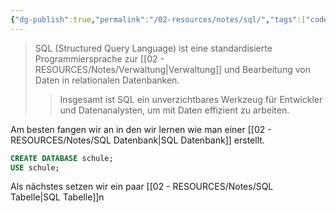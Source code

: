 ```yaml
---
{"dg-publish":true,"permalink":"/02-resources/notes/sql/","tags":["code/SQL"],"updated":"2024-10-09T15:30:16.126+02:00"}
---
```


>SQL (Structured Query Language) ist eine standardisierte Programmiersprache zur [[02 - RESOURCES/Notes/Verwaltung\|Verwaltung]] und Bearbeitung von Daten in relationalen Datenbanken.
>>Insgesamt ist SQL ein unverzichtbares Werkzeug für Entwickler und Datenanalysten, um mit Daten effizient zu arbeiten.

Am besten fangen wir an in den wir lernen wie man einer [[02 - RESOURCES/Notes/SQL Datenbank\|SQL Datenbank]] erstellt.
```sql
CREATE DATABASE schule;
USE schule;
```
<style> .container {font-family: sans-serif; text-align: center;} .button-wrapper button {z-index: 1;height: 40px; width: 100px; margin: 10px;padding: 5px;} .excalidraw .App-menu_top .buttonList { display: flex;} .excalidraw-wrapper { height: 800px; margin: 50px; position: relative;} :root[dir="ltr"] .excalidraw .layer-ui__wrapper .zen-mode-transition.App-menu_bottom--transition-left {transform: none;} </style><script src="https://cdn.jsdelivr.net/npm/react@17/umd/react.production.min.js"></script><script src="https://cdn.jsdelivr.net/npm/react-dom@17/umd/react-dom.production.min.js"></script><script type="text/javascript" src="https://cdn.jsdelivr.net/npm/@excalidraw/excalidraw@0/dist/excalidraw.production.min.js"></script><div id="SQL_2024-10-09_1517.33.excalidraw.md1"></div><script>(function(){const InitialData={"type":"excalidraw","version":2,"source":"https://github.com/zsviczian/obsidian-excalidraw-plugin/releases/tag/2.3.0","elements":[{"type":"ellipse","version":325,"versionNonce":1740327332,"index":"a2","isDeleted":false,"id":"IjvRKumaDsFuPGvtc5jp7","fillStyle":"solid","strokeWidth":2,"strokeStyle":"solid","roughness":1,"opacity":100,"angle":0,"x":182.82710731033245,"y":-642.2413111657164,"strokeColor":"#1e1e1e","backgroundColor":"transparent","width":123.87649400618038,"height":104.66891454936439,"seed":2130821532,"groupIds":[],"frameId":null,"roundness":{"type":2},"boundElements":[],"updated":1728480476212,"link":null,"locked":false},{"type":"line","version":368,"versionNonce":2075300508,"index":"a4","isDeleted":false,"id":"LfVf23JmekxVZW1xO4SS2","fillStyle":"solid","strokeWidth":2,"strokeStyle":"solid","roughness":1,"opacity":100,"angle":0,"x":182.37167902354503,"y":-603.529906788785,"strokeColor":"#1e1e1e","backgroundColor":"transparent","width":1.3662848603622837,"height":128.43077687405463,"seed":1509919396,"groupIds":[],"frameId":null,"roundness":{"type":2},"boundElements":[],"updated":1728480476212,"link":null,"locked":false,"startBinding":null,"endBinding":null,"lastCommittedPoint":null,"startArrowhead":null,"endArrowhead":null,"points":[[0,0],[-1.3662848603622837,128.43077687405463]]},{"type":"line","version":421,"versionNonce":1013609764,"index":"a5","isDeleted":false,"id":"cbUZxU-Bl-m2wgTHXjru1","fillStyle":"solid","strokeWidth":2,"strokeStyle":"solid","roughness":1,"opacity":100,"angle":0,"x":306.12879950918455,"y":-602.5919962741839,"strokeColor":"#1e1e1e","backgroundColor":"transparent","width":1.3662848603622837,"height":128.43077687405463,"seed":390657700,"groupIds":[],"frameId":null,"roundness":{"type":2},"boundElements":[],"updated":1728480476212,"link":null,"locked":false,"startBinding":null,"endBinding":null,"lastCommittedPoint":null,"startArrowhead":null,"endArrowhead":null,"points":[[0,0],[-1.3662848603622837,128.43077687405463]]},{"type":"line","version":499,"versionNonce":1836965660,"index":"a8","isDeleted":false,"id":"ecsuAy7q1GH7WhdQMJxcq","fillStyle":"solid","strokeWidth":2,"strokeStyle":"solid","roughness":1,"opacity":100,"angle":0,"x":183.51361520689693,"y":-559.7485825175754,"strokeColor":"#1e1e1e","backgroundColor":"transparent","width":123.42106571939293,"height":26.414840633670813,"seed":1435370020,"groupIds":[],"frameId":null,"roundness":{"type":2},"boundElements":[],"updated":1728480476212,"link":null,"locked":false,"startBinding":null,"endBinding":null,"lastCommittedPoint":null,"startArrowhead":null,"endArrowhead":null,"points":[[0,0],[65.12624501060218,26.414840633670813],[123.42106571939293,2.277141433937139]]},{"type":"line","version":480,"versionNonce":422064292,"index":"a9","isDeleted":false,"id":"4vp9bb8_x3QYpw8xgXeSb","fillStyle":"solid","strokeWidth":2,"strokeStyle":"solid","roughness":1,"opacity":100,"angle":0,"x":182.60275863332197,"y":-535.1554550310543,"strokeColor":"#1e1e1e","backgroundColor":"transparent","width":123.42106571939293,"height":26.414840633670813,"seed":1239505692,"groupIds":[],"frameId":null,"roundness":{"type":2},"boundElements":[],"updated":1728480476212,"link":null,"locked":false,"startBinding":null,"endBinding":null,"lastCommittedPoint":null,"startArrowhead":null,"endArrowhead":null,"points":[[0,0],[65.12624501060218,26.414840633670813],[123.42106571939293,2.277141433937139]]},{"type":"line","version":494,"versionNonce":288070556,"index":"aA","isDeleted":false,"id":"Vh3SHIuojPNYijo7crqYc","fillStyle":"solid","strokeWidth":2,"strokeStyle":"solid","roughness":1,"opacity":100,"angle":0,"x":182.60275863332197,"y":-504.64175981629666,"strokeColor":"#1e1e1e","backgroundColor":"transparent","width":123.42106571939293,"height":26.414840633670813,"seed":205103900,"groupIds":[],"frameId":null,"roundness":{"type":2},"boundElements":[],"updated":1728480476212,"link":null,"locked":false,"startBinding":null,"endBinding":null,"lastCommittedPoint":null,"startArrowhead":null,"endArrowhead":null,"points":[[0,0],[65.12624501060218,26.414840633670813],[123.42106571939293,2.277141433937139]]},{"type":"line","version":519,"versionNonce":497187876,"index":"aE","isDeleted":false,"id":"PTyiPOV0adIQuLg2Y3QVw","fillStyle":"solid","strokeWidth":2,"strokeStyle":"solid","roughness":1,"opacity":100,"angle":0,"x":181.53951450014284,"y":-476.50983640212354,"strokeColor":"#1e1e1e","backgroundColor":"transparent","width":123.42106571939293,"height":26.414840633670813,"seed":1782664732,"groupIds":[],"frameId":null,"roundness":{"type":2},"boundElements":[],"updated":1728480476212,"link":null,"locked":false,"startBinding":null,"endBinding":null,"lastCommittedPoint":null,"startArrowhead":null,"endArrowhead":null,"points":[[0,0],[65.12624501060218,26.414840633670813],[123.42106571939293,2.277141433937139]]},{"type":"text","version":343,"versionNonce":1626195996,"index":"aF","isDeleted":false,"id":"1JL5BWcW","fillStyle":"solid","strokeWidth":2,"strokeStyle":"solid","roughness":1,"opacity":100,"angle":0,"x":193.8499700166119,"y":-684.3140595629245,"strokeColor":"#1e1e1e","backgroundColor":"transparent","width":97.06228407764708,"height":22.771414339371393,"seed":1979160860,"groupIds":[],"frameId":null,"roundness":null,"boundElements":[],"updated":1728480476212,"link":null,"locked":false,"fontSize":18.217131471497115,"fontFamily":5,"text":"Datenbank","rawText":"Datenbank","textAlign":"left","verticalAlign":"top","containerId":null,"originalText":"Datenbank","autoResize":true,"lineHeight":1.25},{"id":"SpHY2rSB","type":"text","x":219.93420610693556,"y":-603.0162368556959,"width":61.31996154785156,"height":25,"angle":0,"strokeColor":"#1e1e1e","backgroundColor":"transparent","fillStyle":"solid","strokeWidth":2,"strokeStyle":"solid","roughness":1,"opacity":100,"groupIds":[],"frameId":null,"index":"aG","roundness":null,"seed":14871964,"version":59,"versionNonce":1902710948,"isDeleted":false,"boundElements":null,"updated":1728480484780,"link":null,"locked":false,"text":"Schule","rawText":"Schule","fontSize":20,"fontFamily":5,"textAlign":"left","verticalAlign":"top","containerId":null,"originalText":"Schule","autoResize":true,"lineHeight":1.25},{"id":"YaDF3DdP","type":"text","x":-55.777682621861274,"y":-205.7843113902566,"width":8,"height":25,"angle":0,"strokeColor":"#1e1e1e","backgroundColor":"transparent","fillStyle":"solid","strokeWidth":2,"strokeStyle":"solid","roughness":1,"opacity":100,"groupIds":[],"frameId":null,"index":"a2V","roundness":null,"seed":1168079780,"version":5,"versionNonce":1436512420,"isDeleted":true,"boundElements":null,"updated":1728480459025,"link":null,"locked":false,"text":"","rawText":"","fontSize":20,"fontFamily":5,"textAlign":"center","verticalAlign":"middle","containerId":"IjvRKumaDsFuPGvtc5jp7","originalText":"","autoResize":true,"lineHeight":1.25},{"id":"mur5VPbp","type":"text","x":-55.777682621861274,"y":-205.7843113902566,"width":8,"height":25,"angle":0,"strokeColor":"#1e1e1e","backgroundColor":"transparent","fillStyle":"solid","strokeWidth":2,"strokeStyle":"solid","roughness":1,"opacity":100,"groupIds":[],"frameId":null,"index":"a3","roundness":null,"seed":1529942940,"version":5,"versionNonce":1509194524,"isDeleted":true,"boundElements":null,"updated":1728480452789,"link":null,"locked":false,"text":"","rawText":"","fontSize":20,"fontFamily":5,"textAlign":"center","verticalAlign":"middle","containerId":"IjvRKumaDsFuPGvtc5jp7","originalText":"","autoResize":true,"lineHeight":1.25}],"appState":{"theme":"dark","viewBackgroundColor":"#ffffff","currentItemStrokeColor":"#1e1e1e","currentItemBackgroundColor":"transparent","currentItemFillStyle":"solid","currentItemStrokeWidth":2,"currentItemStrokeStyle":"solid","currentItemRoughness":1,"currentItemOpacity":100,"currentItemFontFamily":5,"currentItemFontSize":20,"currentItemTextAlign":"left","currentItemStartArrowhead":null,"currentItemEndArrowhead":"arrow","scrollX":1000.2781548400692,"scrollY":1174.5496891261469,"zoom":{"value":1.02728020147834},"currentItemRoundness":"round","gridSize":null,"gridColor":{"Bold":"#C9C9C9","Regular":"#EDEDED"},"currentStrokeOptions":null,"previousGridSize":null,"frameRendering":{"enabled":true,"clip":true,"name":true,"outline":true},"objectsSnapModeEnabled":false},"files":{}};InitialData.scrollToContent=true;App=()=>{const e=React.useRef(null),t=React.useRef(null),[n,i]=React.useState({width:void 0,height:void 0});return React.useEffect(()=>{i({width:t.current.getBoundingClientRect().width,height:t.current.getBoundingClientRect().height});const e=()=>{i({width:t.current.getBoundingClientRect().width,height:t.current.getBoundingClientRect().height})};return window.addEventListener("resize",e),()=>window.removeEventListener("resize",e)},[t]),React.createElement(React.Fragment,null,React.createElement("div",{className:"excalidraw-wrapper",ref:t},React.createElement(ExcalidrawLib.Excalidraw,{ref:e,width:n.width,height:n.height,initialData:InitialData,viewModeEnabled:!0,zenModeEnabled:!0,gridModeEnabled:!1})))},excalidrawWrapper=document.getElementById("SQL_2024-10-09_1517.33.excalidraw.md1");ReactDOM.render(React.createElement(App),excalidrawWrapper);})();</script>

Als nächstes setzen wir ein paar [[02 - RESOURCES/Notes/SQL Tabelle\|SQL Tabelle]]n